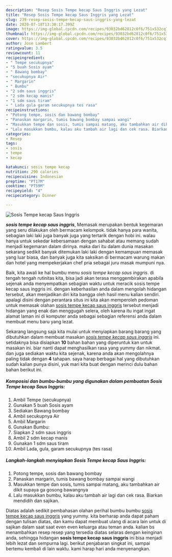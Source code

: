 ```yaml
---
description: "Resep Sosis Tempe kecap Saus Inggris yang Lezat"
title: "Resep Sosis Tempe kecap Saus Inggris yang Lezat"
slug: 239-resep-sosis-tempe-kecap-saus-inggris-yang-lezat
date: 2020-07-18T13:30:17.399Z
image: https://img-global.cpcdn.com/recipes/93032bd62812c0f6/751x532cq70/sosis-tempe-kecap-saus-inggris-foto-resep-utama.jpg
thumbnail: https://img-global.cpcdn.com/recipes/93032bd62812c0f6/751x532cq70/sosis-tempe-kecap-saus-inggris-foto-resep-utama.jpg
cover: https://img-global.cpcdn.com/recipes/93032bd62812c0f6/751x532cq70/sosis-tempe-kecap-saus-inggris-foto-resep-utama.jpg
author: Jose Lambert
ratingvalue: 3.5
reviewcount: 11
recipeingredient:
- " Tempe secukupnya"
- "5 buah Sosis ayam"
- " Bawang bombay"
- "secukupnya Air"
- " Margarin"
- " Bumbu"
- "2 sdm saus inggris"
- "2 sdm kecap manis"
- "1 sdm saus tiram"
- " Lada gula garam secukupnya tes rasa"
recipeinstructions:
- "Potong tempe, sosis dan bawang bombay"
- "Panaskan margarin, tumis bawang bombay sampai wangi"
- "Masukkan tempe dan sosis, tumis sampai matang, aku tambahkan air dikit supaya ga gosong bawangnya"
- "Lalu masukkan bumbu, kalau aku tambah air lagi dan cek rasa. Biarkan mendidih dan sajikan."
categories:
- Resep
tags:
- sosis
- tempe
- kecap

katakunci: sosis tempe kecap 
nutrition: 290 calories
recipecuisine: Indonesian
preptime: "PT17M"
cooktime: "PT59M"
recipeyield: "4"
recipecategory: Dinner

---
```



![Sosis Tempe kecap Saus Inggris](https://img-global.cpcdn.com/recipes/93032bd62812c0f6/751x532cq70/sosis-tempe-kecap-saus-inggris-foto-resep-utama.jpg)

<b><i>sosis tempe kecap saus inggris</i></b>, Memasak merupakan bentuk kegemaran yang seru dilakukan oleh bermacam kelompok. tidak hanya para wanita, sebagian laki laki juga banyak juga yang tertarik dengan hobi ini. walau hanya untuk sekedar kebersamaan dengan sahabat atau memang sudah menjadi kegemaran dalam dirinya. maka dari itu dalam dunia masakan sekarang sedikit banyak ditemukan laki laki dengan kemampuan memasak yang luar biasa, dan banyak juga kita saksikan di bermacam warung makan dan hotel yang mempekerjakan chef pria sebagai juru masak mumpuni nya.



Baik, kita awali ke hal bumbu menu <i>sosis tempe kecap saus inggris</i>. di tengah tengah rutinitas kita, bisa jadi akan terasa menggembirakan apabila sejenak anda menyempatkan sebagian waktu untuk meracik sosis tempe kecap saus inggris ini. dengan keberhasilan anda dalam mengolah hidangan tersebut, akan menjadikan diri kita bangga oleh hasil menu kalian sendiri. apalagi disini dengan perantara situs ini kita akan memperoleh pedoman untuk memasak olahan <u>sosis tempe kecap saus inggris</u> tersebut menjadi hidangan yang enak dan menggugah selera, oleh karena itu ingat ingat alamat laman ini di komputer anda sebagai sebagian referensi anda dalam membuat menu baru yang lezat.


Sekarang langsung saja kita mulai untuk menyiapkan barang barang yang dibutuhkan dalam membuat masakan <u><i>sosis tempe kecap saus inggris</i></u> ini. setidaknya bisa disiapkan <b>10</b> bahan bahan yang diperuntuk kan untuk masakan ini. biar nanti dapat menghasilkan rasa yang yummy dan nikmat. dan juga sediakan waktu kita sejenak, karena anda akan mengolahnya paling tidak dengan <b>4</b> tahapan. saya harap berbagai hal yang dibutuhkan sudah kalian punya disini, yuk mari kita buat dengan merinci dulu bahan bahan berikut ini.

<!--inarticleads1-->

##### Komposisi dan bumbu-bumbu yang digunakan dalam pembuatan Sosis Tempe kecap Saus Inggris:

1. Ambil  Tempe (secukupnya)
1. Gunakan 5 buah Sosis ayam
1. Sediakan  Bawang bombay
1. Ambil secukupnya Air
1. Ambil  Margarin
1. Gunakan  Bumbu:
1. Siapkan 2 sdm saus inggris
1. Ambil 2 sdm kecap manis
1. Gunakan 1 sdm saus tiram
1. Ambil  Lada, gula, garam secukupnya (tes rasa)




<!--inarticleads2-->

##### Langkah-langkah menyiapkan Sosis Tempe kecap Saus Inggris:

1. Potong tempe, sosis dan bawang bombay
1. Panaskan margarin, tumis bawang bombay sampai wangi
1. Masukkan tempe dan sosis, tumis sampai matang, aku tambahkan air dikit supaya ga gosong bawangnya
1. Lalu masukkan bumbu, kalau aku tambah air lagi dan cek rasa. Biarkan mendidih dan sajikan.




Diatas adalah sedikit pembahasan olahan perihal bumbu bumbu <u>sosis tempe kecap saus inggris</u> yang yummy. kita berharap anda dapat paham dengan tulisan diatas, dan kamu dapat membuat ulang di acara lain untuk di sajikan dalam saat saat even even keluarga atau teman anda. kalian bs menambahkan resep resep yang tersedia diatas selaras dengan keinginan anda, sehingga hidangan <b>sosis tempe kecap saus inggris</b> ini bisa menjadi lebih lezat dan sempurna lagi. berikut penjabaran singkat ini, sampai bertemu kembali di lain waktu. kami harap hari anda menyenangkan.
